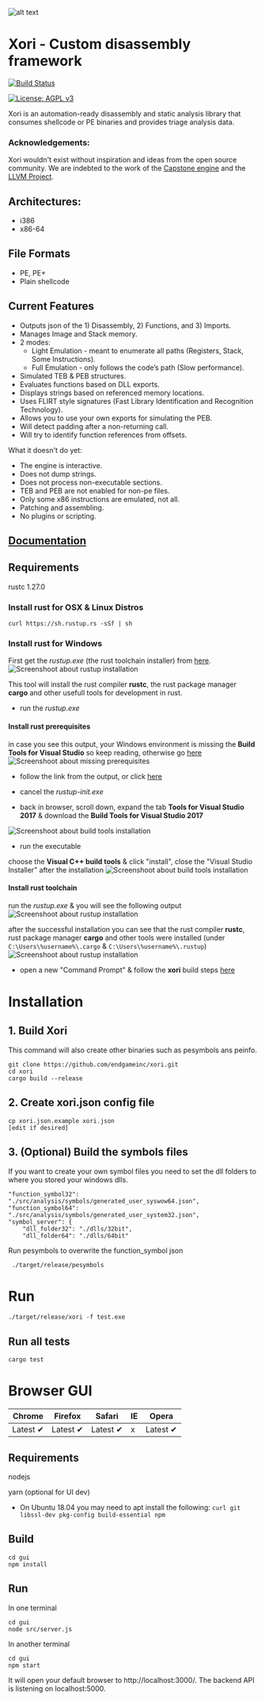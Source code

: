 ![alt text](xori.png "Xori Logo")
# Xori - Custom disassembly framework
[![Build Status](https://travis-ci.org/mikemadden42/xori.svg?branch=master)](https://travis-ci.org/mikemadden42/xori)

[![License: AGPL v3](https://img.shields.io/badge/License-AGPL%20v3-blue.svg)](https://www.gnu.org/licenses/agpl-3.0)


Xori is an automation-ready disassembly and static analysis library that consumes shellcode or PE binaries and provides triage analysis data.

### Acknowledgements:
Xori wouldn't exist without inspiration and ideas from the open source community. We are indebted to the work of the [Capstone engine](http://www.capstone-engine.org/) and the [LLVM Project](https://llvm.org/).

## Architectures:
* i386
* x86-64

## File Formats
* PE, PE+
* Plain shellcode

## Current Features
* Outputs json of the 1) Disassembly, 2) Functions, and 3) Imports.
* Manages Image and Stack memory.
* 2 modes:
  * Light Emulation - meant to enumerate all paths (Registers, Stack, Some Instructions).
  * Full Emulation - only follows the code’s path (Slow performance).
* Simulated TEB & PEB structures.
* Evaluates functions based on DLL exports.
* Displays strings based on referenced memory locations.
* Uses FLIRT style signatures (Fast Library Identification and Recognition Technology).
* Allows you to use your own exports for simulating the PEB.
* Will detect padding after a non-returning call.
* Will try to identify function references from offsets.

What it doesn't do yet:
* The engine is interactive.
* Does not dump strings.
* Does not process non-executable sections.
* TEB and PEB are not enabled for non-pe files.
* Only some x86 instructions are emulated, not all.
* Patching and assembling.
* No plugins or scripting.


## [Documentation](https://endgameinc.github.io/xori/xori/)

## Requirements
rustc 1.27.0

### Install rust for OSX & Linux Distros

```
curl https://sh.rustup.rs -sSf | sh
```

### Install rust for Windows

First get the _rustup.exe_ (the rust toolchain installer) from [here](https://www.rust-lang.org/en-US/other-installers.html#other-ways-to-install-rustup).
![Screenshoot about rustup installation](readme-assests/rust-on-win.01.png "Install rustup.exe")

This tool will install the rust compiler **rustc**, the rust package manager **cargo** and other usefull tools for development in rust.

* run the _rustup.exe_

#### Install rust prerequisites

in case you see this output, your Windows environment is missing the **Build Tools for Visual Studio** so keep reading, otherwise go [here](#install-rust-toolchain)
![Screenshoot about missing prerequisites](readme-assests/rust-on-win.02.png "Run rustup.exe")

* follow the link from the output, or click [here](https://aka.ms/buildtools)

* cancel the _rustup-init.exe_

* back in browser, scroll down, expand the tab **Tools for Visual Studio 2017** & download the **Build Tools for Visual Studio 2017**

![Screenshoot about build tools installation](readme-assests/rust-on-win.03.png "Install build tools")

* run the executable

choose the **Visual C++ build tools** & click "install", close the "Visual Studio Installer" after the installation
![Screenshoot about build tools installation](readme-assests/rust-on-win.04.png "Install build tools")

#### Install rust toolchain

run the _rustup.exe_ & you will see the following output
![Screenshoot about rustup installation](readme-assests/rust-on-win.05.png "Install rust toolchain")

after the successful installation you can see that the rust compiler **rustc**, rust package manager **cargo** and other tools were installed (under `C:\Users\%username%\.cargo` & `C:\Users\%username%\.rustup`)
![Screenshoot about rustup installation](readme-assests/rust-on-win.06.png "Install rust toolchain")

* open a new "Command Prompt" & follow the **xori** build steps [here](#1-build-xori)

# Installation

## 1. Build Xori

This command will also create other binaries such as pesymbols ans peinfo.

```
git clone https://github.com/endgameinc/xori.git
cd xori
cargo build --release
```

## 2. Create xori.json config file

```
cp xori.json.example xori.json
[edit if desired]
```

## 3. (Optional) Build the symbols files

If you want to create your own symbol files you need to set the dll folders to where you stored your windows dlls. 

```
"function_symbol32": "./src/analysis/symbols/generated_user_syswow64.json",
"function_symbol64": "./src/analysis/symbols/generated_user_system32.json",
"symbol_server": {
	"dll_folder32": "./dlls/32bit",
	"dll_folder64": "./dlls/64bit"
```

Run pesymbols to overwrite the function_symbol json

```
 ./target/release/pesymbols
```

# Run

```
./target/release/xori -f test.exe
```

## Run all tests

```
cargo test
```

# Browser GUI

Chrome | Firefox | Safari | IE | Opera
--- | --- | --- | --- | --- |
Latest ✔ | Latest ✔ | Latest ✔ | x | Latest ✔ |

## Requirements

nodejs

yarn (optional for UI dev)

- On Ubuntu 18.04 you may need to apt install the following: `curl git libssl-dev pkg-config build-essential npm`

## Build

```
cd gui
npm install
```

## Run

In one terminal
```
cd gui
node src/server.js
```
In another terminal
```
cd gui
npm start
```

It will open your default browser to http://localhost:3000/.
The backend API is listening on localhost:5000.
